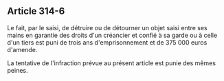 Article 314-6
----
Le fait, par le saisi, de détruire ou de détourner un objet saisi entre ses
mains en garantie des droits d'un créancier et confié à sa garde ou à celle d'un
tiers est puni de trois ans d'emprisonnement et de 375 000 euros d'amende.

La tentative de l'infraction prévue au présent article est punie des mêmes
peines.
